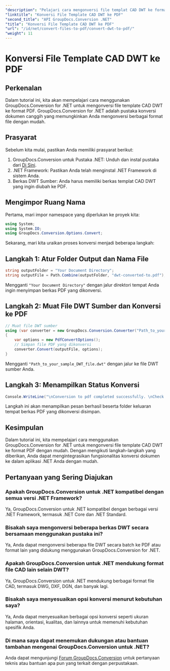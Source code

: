 ```yaml
---
"description": "Pelajari cara mengonversi file templat CAD DWT ke format PDF dengan mudah menggunakan GroupDocs.Conversion for .NET."
"linktitle": "Konversi File Template CAD DWT ke PDF"
"second_title": "API GroupDocs.Conversion .NET"
"title": "Konversi File Template CAD DWT ke PDF"
"url": "/id/net/convert-files-to-pdf/convert-dwt-to-pdf/"
"weight": 11
---
```


# Konversi File Template CAD DWT ke PDF

## Perkenalan
Dalam tutorial ini, kita akan mempelajari cara menggunakan GroupDocs.Conversion for .NET untuk mengonversi file template CAD DWT ke format PDF. GroupDocs.Conversion for .NET adalah pustaka konversi dokumen canggih yang memungkinkan Anda mengonversi berbagai format file dengan mudah.
## Prasyarat
Sebelum kita mulai, pastikan Anda memiliki prasyarat berikut:
1. GroupDocs.Conversion untuk Pustaka .NET: Unduh dan instal pustaka dari [Di Sini](https://releases.groupdocs.com/conversion/net/).
2. .NET Framework: Pastikan Anda telah menginstal .NET Framework di sistem Anda.
3. Berkas DWT Sumber: Anda harus memiliki berkas templat CAD DWT yang ingin diubah ke PDF.

## Mengimpor Ruang Nama
Pertama, mari impor namespace yang diperlukan ke proyek kita:
```csharp
using System;
using System.IO;
using GroupDocs.Conversion.Options.Convert;
```
Sekarang, mari kita uraikan proses konversi menjadi beberapa langkah:
## Langkah 1: Atur Folder Output dan Nama File
```csharp
string outputFolder = "Your Document Directory";
string outputFile = Path.Combine(outputFolder, "dwt-converted-to.pdf");
```
Mengganti `"Your Document Directory"` dengan jalur direktori tempat Anda ingin menyimpan berkas PDF yang dikonversi.
## Langkah 2: Muat File DWT Sumber dan Konversi ke PDF
```csharp
// Muat file DWT sumber
using (var converter = new GroupDocs.Conversion.Converter("Path_to_your_sample_DWT_file.dwt"))
{
    var options = new PdfConvertOptions();
    // Simpan file PDF yang dikonversi
    converter.Convert(outputFile, options);
}
```
Mengganti `"Path_to_your_sample_DWT_file.dwt"` dengan jalur ke file DWT sumber Anda.
## Langkah 3: Menampilkan Status Konversi
```csharp
Console.WriteLine("\nConversion to pdf completed successfully. \nCheck output in {0}", outputFolder);
```
Langkah ini akan menampilkan pesan berhasil beserta folder keluaran tempat berkas PDF yang dikonversi disimpan.

## Kesimpulan
Dalam tutorial ini, kita mempelajari cara menggunakan GroupDocs.Conversion for .NET untuk mengonversi file template CAD DWT ke format PDF dengan mudah. Dengan mengikuti langkah-langkah yang diberikan, Anda dapat mengintegrasikan fungsionalitas konversi dokumen ke dalam aplikasi .NET Anda dengan mudah.
## Pertanyaan yang Sering Diajukan
### Apakah GroupDocs.Conversion untuk .NET kompatibel dengan semua versi .NET Framework?
Ya, GroupDocs.Conversion untuk .NET kompatibel dengan berbagai versi .NET Framework, termasuk .NET Core dan .NET Standard.
### Bisakah saya mengonversi beberapa berkas DWT secara bersamaan menggunakan pustaka ini?
Ya, Anda dapat mengonversi beberapa file DWT secara batch ke PDF atau format lain yang didukung menggunakan GroupDocs.Conversion for .NET.
### Apakah GroupDocs.Conversion untuk .NET mendukung format file CAD lain selain DWT?
Ya, GroupDocs.Conversion untuk .NET mendukung berbagai format file CAD, termasuk DWG, DXF, DGN, dan banyak lagi.
### Bisakah saya menyesuaikan opsi konversi menurut kebutuhan saya?
Ya, Anda dapat menyesuaikan berbagai opsi konversi seperti ukuran halaman, orientasi, kualitas, dan lainnya untuk memenuhi kebutuhan spesifik Anda.
### Di mana saya dapat menemukan dukungan atau bantuan tambahan mengenai GroupDocs.Conversion untuk .NET?
Anda dapat mengunjungi [Forum GroupDocs.Conversion](https://forum.groupdocs.com/c/conversion/11) untuk pertanyaan teknis atau bantuan apa pun yang terkait dengan perpustakaan.